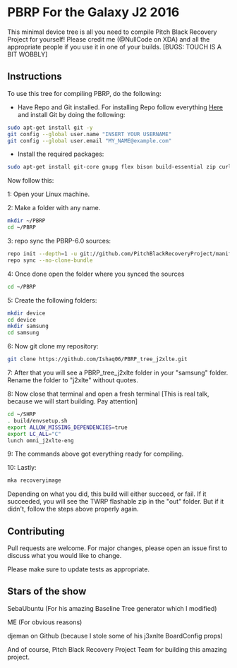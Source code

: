 # PBRP For the Galaxy J2 2016
This minimal device tree is all you need to compile Pitch Black Recovery Project for yourself! Please credit me (@NullCode on XDA) and all the appropriate people if you use it in one of your builds. [BUGS: TOUCH IS A BIT WOBBLY]

## Instructions
To use this tree for compiling PBRP, do the following: 

* Have Repo and Git installed. For installing Repo follow everything [Here](https://source.android.com/setup/develop#installing-repo) and install Git by doing the following:
```bash
sudo apt-get install git -y
git config --global user.name "INSERT YOUR USERNAME"
git config --global user.email "MY_NAME@example.com"
```
* Install the required packages:
```bash
sudo apt-get install git-core gnupg flex bison build-essential zip curl zlib1g-dev gcc-multilib g++-multilib libc6-dev-i386 lib32ncurses5-dev x11proto-core-dev libx11-dev lib32z1-dev libgl1-mesa-dev libxml2-utils xsltproc unzip fontconfig
```

Now follow this: 

1: Open your Linux machine.

2: Make a folder with any name.
```bash
mkdir ~/PBRP
cd ~/PBRP
```
3: repo sync the PBRP-6.0 sources:
```bash
repo init --depth=1 -u git://github.com/PitchBlackRecoveryProject/manifest_pb.git -b android-6.0
repo sync --no-clone-bundle
```
4: Once done open the folder where you synced the sources
```bash
cd ~/PBRP
```
5: Create the following folders:
```bash
mkdir device
cd device
mkdir samsung
cd samsung
```
6: Now git clone my repository:
```bash
git clone https://github.com/Ishaq06/PBRP_tree_j2xlte.git
```
7: After that you will see a PBRP_tree_j2xlte folder in your "samsung" folder. Rename the folder to "j2xlte" without quotes.

8: Now close that terminal and open a fresh terminal [This is real talk, because we will start building. Pay attention]
```bash
cd ~/SHRP
. build/envsetup.sh
export ALLOW_MISSING_DEPENDENCIES=true
export LC_ALL="C"
lunch omni_j2xlte-eng
```
9: The commands above got everything ready for compiling.

10: Lastly:
```bash
mka recoveryimage
```

Depending on what you did, this build will either succeed, or fail. If it succeeded, you will see the TWRP flashable zip in the "out" folder. But if it didn't, follow the steps above properly again.

## Contributing
Pull requests are welcome. For major changes, please open an issue first to discuss what you would like to change.

Please make sure to update tests as appropriate.

## Stars of the show
SebaUbuntu (For his amazing Baseline Tree generator which I modified)


ME (For obvious reasons)


djeman on Github (because I stole some of his j3xnlte BoardConfig props)


And of course, Pitch Black Recovery Project Team for building this amazing project.
